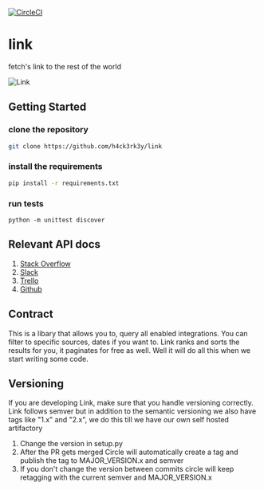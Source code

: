 [![CircleCI](https://circleci.com/gh/h4ck3rk3y/link.svg?style=svg&circle-token=2374b4e3efcb8a0a9f80e1011edd6123c0942bb0)](https://circleci.com/gh/h4ck3rk3y/link)

# link
fetch's link to the rest of the world

![Link](https://imgur.com/2RUClFK.png)

## Getting Started

### clone the repository

```bash
git clone https://github.com/h4ck3rk3y/link
```

### install the requirements

```bash
pip install -r requirements.txt

```

### run tests

```
python -m unittest discover
```

## Relevant API docs

1. [Stack Overflow](https://api.stackexchange.com/docs)
2. [Slack](https://api.slack.com/methods/search.messages)
3. [Trello](https://developer.atlassian.com/cloud/trello/guides/rest-api/api-introduction/#search)
4. [Github](https://docs.github.com/en/rest/reference/search)

## Contract

This is a libary that allows you to, query all enabled integrations. You can filter to specific sources, dates if you want to.
Link ranks and sorts the results for you, it paginates for free as well. Well it will do all this when we start writing some code.

## Versioning

If you are developing Link, make sure that you handle versioning correctly. Link follows semver but in addition to the semantic versioning we also have tags like "1.x" and "2.x", we do this till we have our own self hosted
artifactory

1. Change the version in setup.py
2. After the PR gets merged Circle will automatically create a tag and publish the tag to MAJOR_VERSION.x and semver
3. If you don't change the version between commits circle will keep retagging with the current semver and MAJOR_VERSION.x